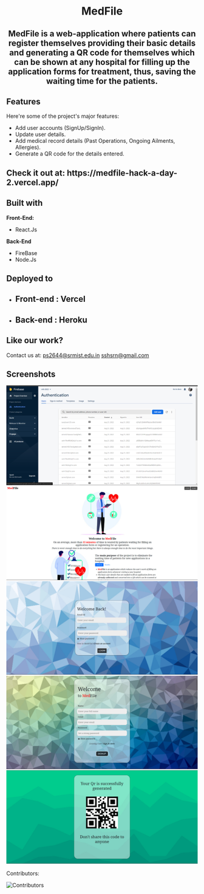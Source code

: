 <h1 align="center">MedFile</h1>

<h2  align="center" id="description">MedFile is a web-application where patients can register themselves providing their basic details and generating a QR code for themselves which can be shown at any hospital for filling up the application forms for treatment,  thus, saving the waiting time for the patients.</h2>

<h2>Features</h2>

Here're some of the project's major features:

*   Add user accounts (SignUp/SignIn).
*   Update user details.
*   Add medical record details (Past Operations, Ongoing Ailments, Allergies).
*   Generate a QR code for the details entered.

<h2>Check it out at: https://medfile-hack-a-day-2.vercel.app/</h2>

<h2>Built with</h2>

**Front-End:** 
* React.Js

**Back-End**
* FireBase
* Node.Js

## Deployed to

- <h2>Front-end : Vercel </h2>

- <h2>Back-end : Heroku </h2>

<h2>Like our work?</h2>

Contact us at: ps2644@srmist.edu.in sshsrn@gmail.com 

## Screenshots
![](readme-assets/1.png)
![](readme-assets/2.jpeg)
![](readme-assets/3.jpeg)
![](readme-assets/4.jpeg)
![](readme-assets/5.jpeg)


Contributors:

![Contributors](https://contributors-img.web.app/image?repo=parthusun8/Medfile_Hack_A_Day_2)
